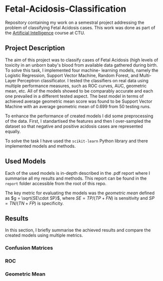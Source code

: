 # Fetal-Acidosis-Classification
Repository containing my work on a semestral project addressing the problem of classifying Fetal Acidosis cases. This work was done as part of the [Artificial Intelligence](https://moodle.fel.cvut.cz/local/kos/pages/course/info.php?code=B3M33UI&semester=B162) course at CTU.

## Project Description
The aim of this project was to classify cases of Fetal Acidosis (high levels of toxicity in an unborn baby's blood from available data gathered during birth. To solve this task, I implemented four machine-
learning models, namely the Logistic Regression, Support Vector Machine, Random Forest, and Multi-Layer Perceptron classificator. I tested the classifiers on real data using multiple performance measures, such as 
ROC curves, AUC, geometric mean, etc. All of the models showed to be comparably accurate and each one prevailed in a different tested aspect. The best model in terms of achieved average geometric mean score was 
found to be Support Vector Machine with an average geometric mean of 0.699 from 50 testing runs.

To enhance the performance of created models I did some preprocessing of the data. First, I standartised the features and then I over-sampled the dataset so that negative and positive acidosis cases are 
represented equally.

To solve the task I have used the `scikit-learn` Python library and there implemented models and methods.

## Used Models
Each of the used models is in-depth described in the .pdf report where I summarise all my results and methods. This report can be found in the `report` folder accessible from the root of this repo.

The key metric for evaluating the models was the *geometric mean* defined as $g = \sqrt{SE\cdot SP}$, where $SE = TP/(TP+FN)$ is sensitivity and $SP = TN/(TN+FP)$ is specificity.  

## Results
In this section, I briefly summarise the achieved results and compare the created models using multiple metrics.

### Confusion Matrices

### ROC

### Geometric Mean
